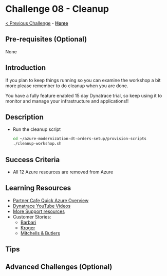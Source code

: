 # Challenge 08 - Cleanup

[< Previous Challenge](./Challenge-07.md) - **[Home](../README.md)**

 

## Pre-requisites (Optional)
None

## Introduction
If you plan to keep things running so you can examine the workshop a bit more please remember to do cleanup when you are done. 

You have a fully feature enabled 15 day Dynatrace trial, so keep using it to monitor and manage your infrastructure and applications!!

## Description

- Run the cleanup script 
    ```bash
    cd ~/azure-modernization-dt-orders-setup/provision-scripts
    ./cleanup-workshop.sh
    ```

## Success Criteria
- All 12 Azure resources are removed from Azure

## Learning Resources

- [Partner Cafe Quick Azure Overview](https://www.youtube.com/watch?v=VCdEHAoEePw)
- [Dynatrace YouTube Videos](https://www.youtube.com/channel/UCcYJ-5q_AfmjQ4XTjTS0o3g)
- [More Support resources](https://www.dynatrace.com/services-support/#support-resources-section)
- Customer Stories:​
    - [Barbari](https://www.dynatrace.com/news/customer-stories/barbri/)
    - [Kroger](https://www.dynatrace.com/news/customer-stories/kroger/)
    - [Mitchells & Butlers](https://www.dynatrace.com/news/customer-stories/mitchells-and-butlers/)


## Tips


## Advanced Challenges (Optional)

